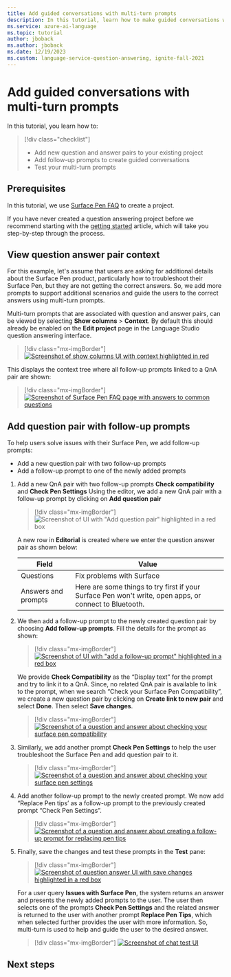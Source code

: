 ```yaml
---
title: Add guided conversations with multi-turn prompts
description: In this tutorial, learn how to make guided conversations with multi-turn prompts.
ms.service: azure-ai-language
ms.topic: tutorial
author: jboback
ms.author: jboback
ms.date: 12/19/2023
ms.custom: language-service-question-answering, ignite-fall-2021
---
```


# Add guided conversations with multi-turn prompts

In this tutorial, you learn how to:

> [!div class="checklist"]
> * Add new question and answer pairs to your existing project
> * Add follow-up prompts to create guided conversations
> * Test your multi-turn prompts

## Prerequisites

 In this tutorial, we use [Surface Pen FAQ](https://support.microsoft.com/surface/how-to-use-your-surface-pen-8a403519-cd1f-15b2-c9df-faa5aa924e98) to create a project.

If you have never created a question answering project before we recommend starting with the [getting started](../how-to/create-test-deploy.md) article, which will take you step-by-step through the process.

## View question answer pair context

For this example, let's assume that users are asking for additional details about the Surface Pen product, particularly how to troubleshoot their Surface Pen, but they are not getting the correct answers. So, we add more prompts to support additional scenarios and guide the users to the correct answers using multi-turn prompts.

Multi-turn prompts that are associated with question and answer pairs, can be viewed by selecting **Show columns** > **Context**. By default this should already be enabled on the **Edit project** page in the Language Studio question answering interface.

> [!div class="mx-imgBorder"]
> [ ![Screenshot of show columns UI with context highlighted in red]( ../media/guided-conversations/context.png) ]( ../media/guided-conversations/context.png#lightbox)

This displays the context tree where all follow-up prompts linked to a QnA pair are shown: 

> [!div class="mx-imgBorder"]
> [ ![Screenshot of Surface Pen FAQ page with answers to common questions]( ../media/guided-conversations/surface-source.png) ]( ../media/guided-conversations/surface-source.png#lightbox)

## Add question pair with follow-up prompts

To help users solve issues with their Surface Pen, we add follow-up prompts:

- Add a new question pair with two follow-up prompts
- Add a follow-up prompt to one of the newly added prompts

1. Add a new QnA pair with two follow-up prompts **Check compatibility** and **Check Pen Settings**
Using the editor, we add a new QnA pair with a follow-up prompt by clicking on **Add question pair**

    > [!div class="mx-imgBorder"]
    > ![Screenshot of UI with "Add question pair" highlighted in a red box]( ../media/guided-conversations/add-question.png)
    
    A new row in **Editorial** is created where we enter the question answer pair as shown below:
    
    |Field|Value|
    |-----|----|
    |Questions | Fix problems with Surface |
    |Answers and prompts | Here are some things to try first if your Surface Pen won't write, open apps, or connect to Bluetooth.|
    
2. We then add a follow-up prompt to the newly created question pair by choosing **Add follow-up prompts**. Fill the details for the prompt as shown:
    
    > [!div class="mx-imgBorder"]
    > [ ![Screenshot of UI with "add a follow-up prompt" highlighted in a red box]( ../media/guided-conversations/add-prompts.png) ]( ../media/guided-conversations/add-prompts.png#lightbox)
    
    We provide **Check Compatibility** as the “Display text” for the prompt and try to link it to a QnA. Since, no related QnA pair is available to link to the prompt, when we search “Check your Surface Pen Compatibility”, we create a new question pair by clicking on **Create link to new pair** and select **Done**. Then select **Save changes**.
    
    > [!div class="mx-imgBorder"]
    > [ ![Screenshot of a question and answer about checking your surface pen compatibility]( ../media/guided-conversations/compatability-check.png) ]( ../media/guided-conversations/compatability-check.png#lightbox)
    
3. Similarly, we add another prompt **Check Pen Settings** to help the user troubleshoot the Surface Pen and add question pair to it.
    
    > [!div class="mx-imgBorder"]
    > [ ![Screenshot of a question and answer about checking your surface pen settings]( ../media/guided-conversations/pen-settings.png) ]( ../media/guided-conversations/check-pen-settings.png#lightbox)

4. Add another follow-up prompt to the newly created prompt. We now add “Replace Pen tips’ as a follow-up prompt to the previously created prompt “Check Pen Settings”.

    > [!div class="mx-imgBorder"]
    > [ ![Screenshot of a question and answer about creating a follow-up prompt for replacing pen tips]( ../media/guided-conversations/replace-pen.png) ]( ../media/guided-conversations/replace-pen.png#lightbox)
    
5. Finally, save the changes and test these prompts in the **Test** pane:
    
    > [!div class="mx-imgBorder"]
    > [ ![Screenshot of question answer UI with save changes highlighted in a red box]( ../media/guided-conversations/save-changes.png) ]( ../media/guided-conversations/save-changes.png#lightbox)
    
    For a user query **Issues with Surface Pen**, the system returns an answer and presents the newly added prompts to the user. The user then selects one of the prompts **Check Pen Settings** and the related answer is returned to the user with another prompt **Replace Pen Tips**, which when selected further provides the user with more information. So, multi-turn is used to help and guide the user to the desired answer.
    
    > [!div class="mx-imgBorder"]
    > [ ![Screenshot of chat test UI]( ../media/guided-conversations/test.png) ]( ../media/guided-conversations/test.png#lightbox)

## Next steps


